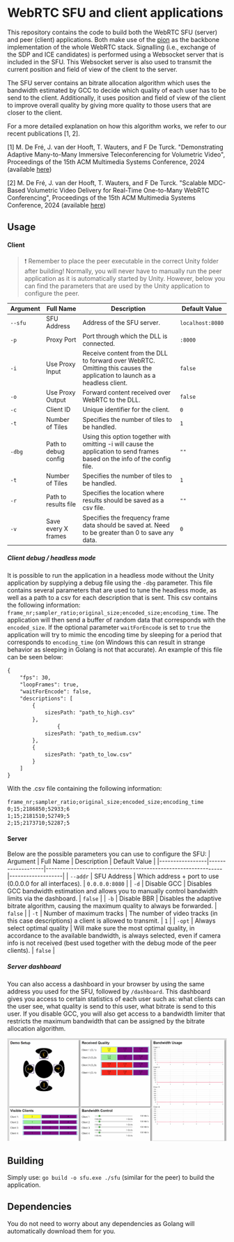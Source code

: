 # WebRTC SFU and client applications
This repository contains the code to build both the WebRTC SFU (server) and peer (client) applications. Both make use of the [pion](https://github.com/pion/webrtc) as the backbone implementation of the whole WebRTC stack. Signalling (i.e., exchange of the SDP and ICE candidates) is performed using a Websocket server that is included in the SFU. This Websocket server is also used to transmit the current position and field of view of the client to the server.

The SFU server contains an bitrate allocation algorithm which uses the bandwidth estimated by GCC to decide which quality of each user has to be send to the client. Additionally, it uses position and field of view of the client to improve overall quality by giving more quality to those users that are closer to the client.

For a more detailed explanation on how this algorithm works, we refer to our recent publications [1, 2].

[1] M. De Fré, J. van der Hooft, T. Wauters, and F De Turck. "Demonstrating Adaptive Many-to-Many Immersive Teleconferencing for Volumetric Video", Proceedings of the 15th ACM Multimedia Systems Conference, 2024 (available [here](https://backoffice.biblio.ugent.be/download/01HW2J0M02RWJSSFSGP8EEDQ1B/01HW2J41RKP8CXHFTR22D2ARNQ))

[2] M. De Fré, J. van der Hooft, T. Wauters, and F De Turck. "Scalable MDC-Based Volumetric Video Delivery for Real-Time One-to-Many WebRTC Conferencing", Proceedings of the 15th ACM Multimedia Systems Conference, 2024 (available [here](https://backoffice.biblio.ugent.be/download/01HW2J66EZD49XQD2P94JBXHKR/01HW2J8F937QNC36XHZEBRHE8K))

## Usage
#### Client
> ❗ Remember to place the peer executable in the correct Unity folder after building!
Normally, you will never have to manually run the peer application as it is automatically started by Unity. However, below you can find the parameters that are used by the Unity application to configure the peer. 

| Argument        | Full Name         | Description                                                   | Default Value     |
|-----------------|-------------------|---------------------------------------------------------------|-------------------|
| `--sfu`          | SFU Address       | Address of the SFU server.                                     | `localhost:8080`  |
| `-p`            | Proxy Port        | Port through which the DLL is connected.                       | `:8000`              |
| `-i`            | Use Proxy Input   | Receive content from the DLL to forward over WebRTC. Omitting this causes the application to launch as a headless client.          | `false`           |
| `-o`            | Use Proxy Output  | Forward content received over WebRTC to the DLL.               | `false`           |
| `-c`            | Client ID         | Unique identifier for the client.                              | `0`               |
| `-t`            | Number of Tiles   | Specifies the number of tiles to be handled.                   | `1`               |
| `-dbg`            | Path to debug config   | Using this option together with omitting -i will cause the application to send frames based on the info of the config file.                   | `""`               |
| `-t`            | Number of Tiles   | Specifies the number of tiles to be handled.                   | `1`               |
| `-r`            | Path to results file   | Specifies the location where results should be saved as a csv file.                   | `""`               |
| `-v`            | Save every X frames   | Specifies the frequency frame data should be saved at. Need to be greater than 0 to save any data.                   | `0`               |

##### Client debug / headless mode
It is possible to run the application in a headless mode without the Unity application by supplying a debug file using the `-dbg` parameter. This file contains several parameters that are used to tune the headless mode, as well as a path to a csv for each description that is sent. This csv contains the following information: `frame_nr;sampler_ratio;original_size;encoded_size;encoding_time`. The application will then send a buffer of random data that corresponds with the `encoded_size`. If the optional parameter `waitForEncode` is set to `true` the application will try to mimic the encoding time by sleeping for a period that corresponds to `encoding_time` (on Windows this can result in strange behavior as sleeping in Golang is not that accurate).  An example of this file can be seen below:

```
{
    "fps": 30,
    "loopFrames": true,
    "waitForEncode": false,
    "descriptions": [
        {
            sizesPath: "path_to_high.csv"
        },
                {
            sizesPath: "path_to_medium.csv"
        },
        {
            sizesPath: "path_to_low.csv"
        }
    ]
}
```
With the .csv file containing the following information:
```
frame_nr;sampler_ratio;original_size;encoded_size;encoding_time
0;15;2186850;52933;6
1;15;2181510;52749;5
2;15;2173710;52287;5
```

#### Server
Below are the possible parameters you can use to configure the SFU:
| Argument        | Full Name         | Description                                                   | Default Value     |
|-----------------|-------------------|---------------------------------------------------------------|-------------------|
| `--addr`          | SFU Address       | Which address + port to use (0.0.0.0 for all interfaces).                                     | `0.0.0.0:8080`  |
| `-d`            | Disable GCC        | Disables GCC bandwidth estimation and allows you to manually control bandwidth limits via the dashboard.                       | `false`              |
| `-b`            | Disable BBR    | Disables the adaptive bitrate algorithm, causing the maximum quality to always be forwarded.           | `false`           |
| `-t`            | Number of maximum tracks    | The number of video tracks (in this case descriptions) a client is allowed to transmit.           | `1`           |
| `-opt`            | Always select optimal quality    | Will make sure the most optimal quality, in accordance to the available bandwidth, is always selected, even if camera info is not received  (best used together with the debug mode of the peer clients).           | `false`           |
##### Server dashboard
You can also access a dashboard in your browser by using the same address you used for the SFU, followed by `/dashboard`. This dashboard gives you access to certain statistics of each user such as: what clients can the user see, what quality is send to this user, what bitrate is send to this user. If you disable GCC, you will also get access to a bandwidth limiter that restricts the maximum bandwidth that can be assigned by the bitrate allocation algorithm.

![Dashboard](dashboard.png)

## Building
Simply use: `go build -o sfu.exe ./sfu` (similar for the peer) to build the application.

## Dependencies
You do not need to worry about any dependencies as Golang will automatically download them for you.

